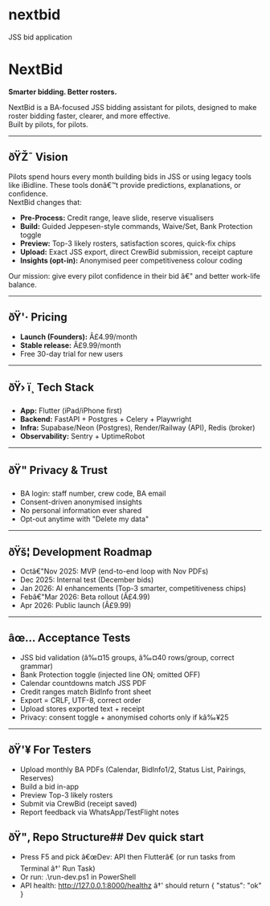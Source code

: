 ﻿# nextbid
JSS bid application
# NextBid

**Smarter bidding. Better rosters.**

NextBid is a BA-focused JSS bidding assistant for pilots, designed to make roster bidding faster, clearer, and more effective.  
Built by pilots, for pilots.

---

## ðŸŽ¯ Vision
Pilots spend hours every month building bids in JSS or using legacy tools like iBidline. These tools donâ€™t provide predictions, explanations, or confidence.  
NextBid changes that:
- **Pre-Process:** Credit range, leave slide, reserve visualisers
- **Build:** Guided Jeppesen-style commands, Waive/Set, Bank Protection toggle
- **Preview:** Top-3 likely rosters, satisfaction scores, quick-fix chips
- **Upload:** Exact JSS export, direct CrewBid submission, receipt capture
- **Insights (opt-in):** Anonymised peer competitiveness colour coding

Our mission: give every pilot confidence in their bid â€" and better work-life balance.

---

## ðŸ'· Pricing
- **Launch (Founders):** Â£4.99/month  
- **Stable release:** Â£9.99/month  
- Free 30-day trial for new users

---

## ðŸ› ï¸ Tech Stack
- **App:** Flutter (iPad/iPhone first)  
- **Backend:** FastAPI + Postgres + Celery + Playwright  
- **Infra:** Supabase/Neon (Postgres), Render/Railway (API), Redis (broker)  
- **Observability:** Sentry + UptimeRobot


---

## ðŸ" Privacy & Trust
- BA login: staff number, crew code, BA email
- Consent-driven anonymised insights
- No personal information ever shared
- Opt-out anytime with "Delete my data"

---

## ðŸš¦ Development Roadmap
- Octâ€"Nov 2025: MVP (end-to-end loop with Nov PDFs)
- Dec 2025: Internal test (December bids)
- Jan 2026: AI enhancements (Top-3 smarter, competitiveness chips)
- Febâ€"Mar 2026: Beta rollout (Â£4.99)
- Apr 2026: Public launch (Â£9.99)

---

## âœ… Acceptance Tests
- JSS bid validation (â‰¤15 groups, â‰¤40 rows/group, correct grammar)
- Bank Protection toggle (injected line ON; omitted OFF)
- Calendar countdowns match JSS PDF
- Credit ranges match BidInfo front sheet
- Export = CRLF, UTF-8, correct order
- Upload stores exported text + receipt
- Privacy: consent toggle + anonymised cohorts only if kâ‰¥25

---

## ðŸ'¥ For Testers
- Upload monthly BA PDFs (Calendar, BidInfo1/2, Status List, Pairings, Reserves)
- Build a bid in-app
- Preview Top-3 likely rosters
- Submit via CrewBid (receipt saved)
- Report feedback via WhatsApp/TestFlight notes


## ðŸ"‚ Repo Structure## Dev quick start
- Press F5 and pick â€œDev: API then Flutterâ€ (or run tasks from Terminal â†' Run Task)
- Or run: .\run-dev.ps1 in PowerShell
- API health: http://127.0.0.1:8000/healthz  â†' should return { "status": "ok" }

